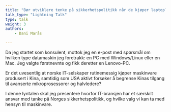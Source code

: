 ```yaml
---
title: "Bør utviklere tenke på sikkerhetspolitikk når de kjøper laptop?"
talk_type: "Lightning Talk"
type: talk
weight: 3
authors:
    - Dani Marås

---
```

Da jeg startet som konsulent, mottok jeg en e-post med spørsmål om hvilken type datamaskin jeg foretrakk: en PC med Windows/Linux eller en Mac. Jeg valgte førstnevnte og fikk deretter en Lenovo-PC.

Er det uvesentlig at norske IT-selskaper rutinemessig kjøper maskinvare produsert i Kina, samtidig som USA aktivt forsøker å begrense Kinas tilgang til avanserte mikroprosessorer og halvledere?

I denne lyntalen skal jeg presentere hvorfor IT-bransjen har et særskilt ansvar med tanke på Norges sikkerhetspolitikk, og hvilke valg vi kan ta med hensyn til maskinvare.

